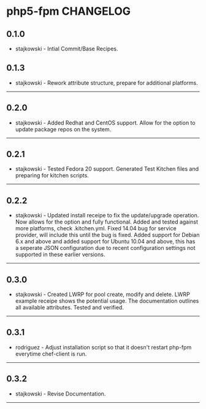 php5-fpm CHANGELOG
=================

0.1.0
-----
- stajkowski - Intial Commit/Base Recipes.

0.1.3
-----
- stajkowski - Rework attribute structure, prepare for additional platforms.

- - -

0.2.0
-----
- stajkowski - Added Redhat and CentOS support.  Allow for the option to update package repos on the system.

- - -

0.2.1
-----
- stajkowski - Tested Fedora 20 support.  Generated Test Kitchen files and preparing for kitchen scripts.

- - -

0.2.2
-----
- stajkowski - Updated install receipe to fix the update/upgrade operation.  Now allows for the option and fully functional. Added and tested against more platforms, check .kitchen.yml.  Fixed 14.04 bug for service provider, will include this until the bug is fixed.  Added support for Debian 6.x and above and added support for Ubuntu 10.04 and above, this has a seperate JSON configuration due to recent configuration settings not supported in these earlier versions.

- - -

0.3.0
-----
- stajkowski - Created LWRP for pool create, modify and delete.  LWRP example receipe shows the potential usage.  The documentation outlines all available attributes.  Tested and verified.

- - -

0.3.1
-----
- rodriguez - Adjust installation script so that it doesn't restart php-fpm everytime chef-client is run.

- - -

0.3.2
-----
- stajkowski - Revise Documentation.

- - -